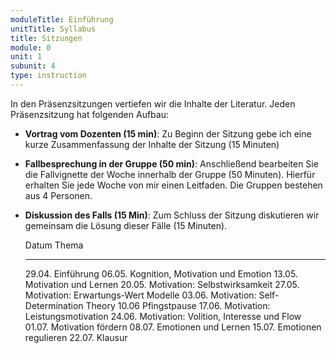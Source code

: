 ```yaml
---
moduleTitle: Einführung
unitTitle: Syllabus
title: Sitzungen
module: 0
unit: 1
subunit: 4
type: instruction
---
```

	

In den Präsenzsitzungen vertiefen wir die Inhalte der Literatur. Jeden Präsenzsitzung hat folgenden Aufbau:

* **Vortrag vom Dozenten (15 min)**: Zu Beginn der Sitzung gebe ich eine kurze Zusammenfassung der Inhalte der Sitzung (15 Minuten)
* **Fallbesprechung in der Gruppe (50 min)**: Anschließend bearbeiten Sie die Fallvignette der Woche innerhalb der Gruppe (50 Minuten). Hierfür erhalten Sie jede Woche von mir einen Leitfaden. Die Gruppen bestehen aus 4 Personen. 
* **Diskussion des Falls (15 Min)**: Zum Schluss der Sitzung diskutieren wir gemeinsam die Lösung dieser Fälle (15 Minuten).



  Datum	   Thema
  -------- ------------------------------------------
  29.04.   Einführung
  06.05.   Kognition, Motivation und Emotion
  13.05.   Motivation und Lernen
  20.05.   Motivation: Selbstwirksamkeit
  27.05.   Motivation: Erwartungs-Wert Modelle
  03.06.   Motivation: Self-Determination Theory
  10.06    Pfingstpause
  17.06.   Motivation: Leistungsmotivation
  24.06.   Motivation: Volition, Interesse und Flow
  01.07.   Motivation fördern
  08.07.   Emotionen und Lernen
  15.07.   Emotionen regulieren
  22.07.   Klausur


